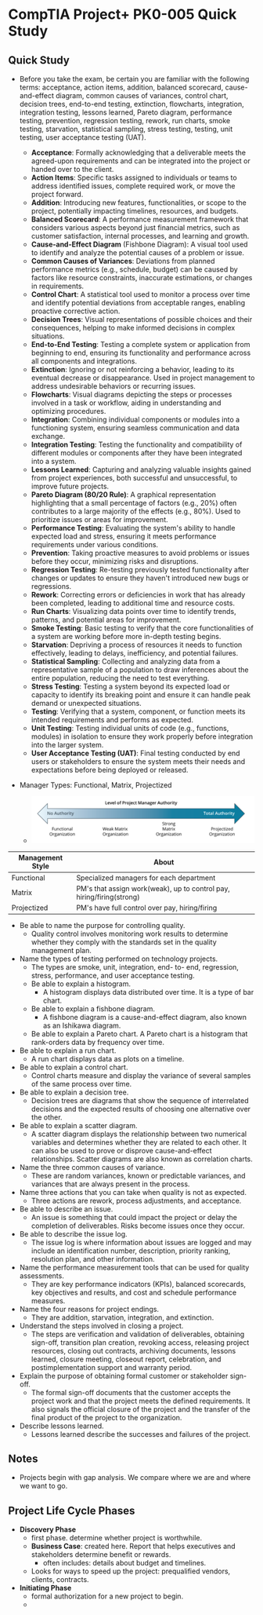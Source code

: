 # CompTIA Project+ PK0-005 Quick Study

## Quick Study

- Before you take the exam, be certain you are familiar with the following terms: acceptance, action items, addition, balanced scorecard, cause-and-effect diagram, common causes of variances, control chart, decision trees, end-to-end testing, extinction, flowcharts, integration, integration testing, lessons learned, Pareto diagram, performance testing, prevention, regression testing, rework, run charts, smoke testing, starvation, statistical sampling, stress testing, testing, unit testing, user acceptance testing (UAT).

  - **Acceptance**: Formally acknowledging that a deliverable meets the agreed-upon requirements and can be integrated into the project or handed over to the client.
  - **Action Items**: Specific tasks assigned to individuals or teams to address identified issues, complete required work, or move the project forward.
  - **Addition**: Introducing new features, functionalities, or scope to the project, potentially impacting timelines, resources, and budgets.
  - **Balanced Scorecard**: A performance measurement framework that considers various aspects beyond just financial metrics, such as customer satisfaction, internal processes, and learning and growth.
  - **Cause-and-Effect Diagram** (Fishbone Diagram): A visual tool used to identify and analyze the potential causes of a problem or issue.
  - **Common Causes of Variances**: Deviations from planned performance metrics (e.g., schedule, budget) can be caused by factors like resource constraints, inaccurate estimations, or changes in requirements.
  - **Control Chart**: A statistical tool used to monitor a process over time and identify potential deviations from acceptable ranges, enabling proactive corrective action.
  - **Decision Trees**: Visual representations of possible choices and their consequences, helping to make informed decisions in complex situations.
  - **End-to-End Testing**: Testing a complete system or application from beginning to end, ensuring its functionality and performance across all components and integrations.
  - **Extinction**: Ignoring or not reinforcing a behavior, leading to its eventual decrease or disappearance. Used in project management to address undesirable behaviors or recurring issues.
  - **Flowcharts**: Visual diagrams depicting the steps or processes involved in a task or workflow, aiding in understanding and optimizing procedures.
  - **Integration**: Combining individual components or modules into a functioning system, ensuring seamless communication and data exchange.
  - **Integration Testing**: Testing the functionality and compatibility of different modules or components after they have been integrated into a system.
  - **Lessons Learned**: Capturing and analyzing valuable insights gained from project experiences, both successful and unsuccessful, to improve future projects.
  - **Pareto Diagram (80/20 Rule)**: A graphical representation highlighting that a small percentage of factors (e.g., 20%) often contributes to a large majority of the effects (e.g., 80%). Used to prioritize issues or areas for improvement.
  - **Performance Testing**: Evaluating the system's ability to handle expected load and stress, ensuring it meets performance requirements under various conditions.
  - **Prevention**: Taking proactive measures to avoid problems or issues before they occur, minimizing risks and disruptions.
  - **Regression Testing**: Re-testing previously tested functionality after changes or updates to ensure they haven't introduced new bugs or regressions.
  - **Rework**: Correcting errors or deficiencies in work that has already been completed, leading to additional time and resource costs.
  - **Run Charts**: Visualizing data points over time to identify trends, patterns, and potential areas for improvement.
  - **Smoke Testing**: Basic testing to verify that the core functionalities of a system are working before more in-depth testing begins.
  - **Starvation**: Depriving a process of resources it needs to function effectively, leading to delays, inefficiency, and potential failures.
  - **Statistical Sampling**: Collecting and analyzing data from a representative sample of a population to draw inferences about the entire population, reducing the need to test everything.
  - **Stress Testing**: Testing a system beyond its expected load or capacity to identify its breaking point and ensure it can handle peak demand or unexpected situations.
  - **Testing**: Verifying that a system, component, or function meets its intended requirements and performs as expected.
  - **Unit Testing**: Testing individual units of code (e.g., functions, modules) in isolation to ensure they work properly before integration into the larger system.
  - **User Acceptance Testing (UAT)**: Final testing conducted by end users or stakeholders to ensure the system meets their needs and expectations before being deployed or released.

- Manager Types: Functional, Matrix, Projectized
  - ![Manager Authority](img/project_authority.PNG)

| Management Style | About                                                                 |
| ---------------- | --------------------------------------------------------------------- |
| Functional       | Specialized managers for each department                              |
| Matrix           | PM's that assign work(weak), up to control pay, hiring/firing(strong) |
| Projectized      | PM's have full control over pay, hiring/firing                        |

- Be able to name the purpose for controlling quality.
  - Quality control involves monitoring work results to determine whether they comply with the standards set in the quality management plan.
- Name the types of testing performed on technology projects.
  - The types are smoke, unit, integration, end- to- end, regression, stress, performance, and user acceptance testing.
  - Be able to explain a histogram.
    - A histogram displays data distributed over time. It is a type of bar chart.
  - Be able to explain a fishbone diagram.
    - A fishbone diagram is a cause-and-effect diagram, also known as an Ishikawa diagram.
  - Be able to explain a Pareto chart. A Pareto chart is a histogram that rank-orders data by frequency over time.
- Be able to explain a run chart.
  - A run chart displays data as plots on a timeline.
- Be able to explain a control chart.
  - Control charts measure and display the variance of several samples of the same process over time.
- Be able to explain a decision tree.
  - Decision trees are diagrams that show the sequence of interrelated decisions and the expected results of choosing one alternative over the other.
- Be able to explain a scatter diagram.
  - A scatter diagram displays the relationship between two numerical variables and determines whether they are related to each other. It can also be used to prove or disprove cause-and-effect relationships. Scatter diagrams are also known as correlation charts.
- Name the three common causes of variance.
  - These are random variances, known or predictable variances, and variances that are always present in the process.
- Name three actions that you can take when quality is not as expected.
  - Three actions are rework, process adjustments, and acceptance.
- Be able to describe an issue.
  - An issue is something that could impact the project or delay the completion of deliverables. Risks become issues once they occur.
- Be able to describe the issue log.
  - The issue log is where information about issues are logged and may include an identification number, description, priority ranking, resolution plan, and other information.
- Name the performance measurement tools that can be used for quality assessments.
  - They are key performance indicators (KPIs), balanced scorecards, key objectives and results, and cost and schedule performance measures.
- Name the four reasons for project endings.
  - They are addition, starvation, integration, and extinction.
- Understand the steps involved in closing a project.
  - The steps are verification and validation of deliverables, obtaining sign-off, transition plan creation, revoking access, releasing project resources, closing out contracts, archiving documents, lessons learned, closure meeting, closeout report, celebration, and postimplementation support and warranty period.
- Explain the purpose of obtaining formal customer or stakeholder sign-off.
  - The formal sign-off documents that the customer accepts the project work and that the project meets the defined requirements. It also signals the official closure of the project and the transfer of the final product of the project to the organization.
- Describe lessons learned.
  - Lessons learned describe the successes and failures of the project.

## Notes

- Projects begin with gap analysis. We compare where we are and where we want to go.

## Project Life Cycle Phases

- **Discovery Phase**
  - first phase. determine whether project is worthwhile.
  - **Business Case**: created here. Report that helps executives and stakeholders determine benefit or rewards.
    - often includes: details about budget and timelines.
  - Looks for ways to speed up the project: prequalified vendors, clients, contracts.
- **Initiating Phase**
  - formal authorization for a new project to begin.
  -
